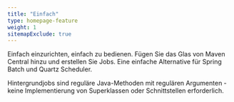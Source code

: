 ```yaml
---
title: "Einfach"
type: homepage-feature
weight: 1
sitemapExclude: true
---
```

Einfach einzurichten, einfach zu bedienen. Fügen Sie das Glas von Maven Central hinzu und erstellen Sie Jobs. Eine einfache Alternative für Spring Batch und Quartz Scheduler.

Hintergrundjobs sind reguläre Java-Methoden mit regulären Argumenten - keine Implementierung von Superklassen oder Schnittstellen erforderlich.